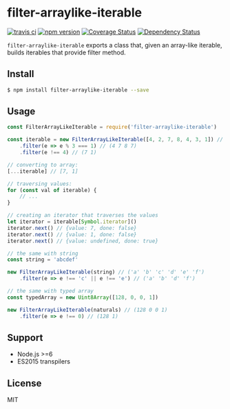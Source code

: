 # filter-arraylike-iterable

[![travis ci][1]][2]
[![npm version][3]][4]
[![Coverage Status][5]][6]
[![Dependency Status][7]][8]

`filter-arraylike-iterable` exports a class that, given an array-like iterable, builds iterables that provide filter method.

## Install

``` bash
$ npm install filter-arraylike-iterable --save
```

## Usage
``` javascript
const FilterArrayLikeIterable = require('filter-arraylike-iterable')

const iterable = new FilterArrayLikeIterable([4, 2, 7, 8, 4, 3, 1]) // (4 7 4 1)
    .filter(e => e % 3 === 1) // (4 7 8 7)
    .filter(e !== 4) // (7 1)

// converting to array:
[...iterable] // [7, 1]

// traversing values:
for (const val of iterable) {
    // ...
}

// creating an iterator that traverses the values
let iterator = iterable[Symbol.iterator]()
iterator.next() // {value: 7, done: false}
iterator.next() // {value: 1, done: false}
iterator.next() // {value: undefined, done: true}

// the same with string
const string = 'abcdef'

new FilterArrayLikeIterable(string) // ('a' 'b' 'c' 'd' 'e' 'f')
    .filter(e => e !== 'c' || e !== 'e') // ('a' 'b' 'd' 'f')

// the same with typed array
const typedArray = new Uint8Array([128, 0, 0, 1])

new FilterArrayLikeIterable(naturals) // (128 0 0 1)
    .filter(e => e !== 0) // (128 1)
```

## Support
- Node.js >=6
- ES2015 transpilers

## License
MIT

  [1]: https://travis-ci.org/xgbuils/filter-arraylike-iterable.svg?branch=master
  [2]: https://travis-ci.org/xgbuils/filter-arraylike-iterable
  [3]: https://badge.fury.io/js/filter-arraylike-iterable.svg
  [4]: https://badge.fury.io/js/filter-arraylike-iterable
  [5]: https://coveralls.io/repos/github/xgbuils/filter-arraylike-iterable/badge.svg?branch=master
  [6]: https://coveralls.io/github/xgbuils/filter-arraylike-iterable?branch=master
  [7]: https://david-dm.org/xgbuils/filter-arraylike-iterable.svg
  [8]: https://david-dm.org/xgbuils/filter-arraylike-iterable
  